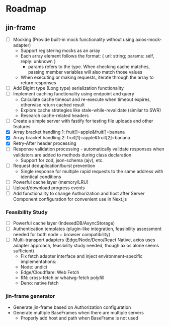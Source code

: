 # Roadmap

## jin-frame

- [ ] Mocking (Provide built-in mock functionality without using axios-mock-adapter)
  - Support registering mocks as an array
  - Each array element follows the format: { url: string; params: self, reply: unknown }
    - params refers to the type. When checking cache matches, passing member variables will also match those values
  - When executing or making requests, iterate through the array to return responses
- [ ] Add BigInt type (Long type) serialization functionality
- [ ] Implement caching functionality using endpoint and query
  - Calculate cache timeout and re-execute when timeout expires, otherwise return cached result
  - Explore cache strategies like stale-while-revalidate (similar to SWR)
  - Research cache-related headers
- [ ] Create a simple server with fastify for testing file uploads and other features
- [x] Array bracket handling 1: fruit[]=apple&fruit[]=banana
- [x] Array bracket handling 2: fruit[1]=apple&fruit[2]=banana
- [x] Retry-After header processing
- [ ] Response validation processing - automatically validate responses when validators are added to methods during class declaration
  - Support for zod, json-schema (ajv), etc.
- [ ] Request deduplication/burst prevention
  - Single response for multiple rapid requests to the same address with identical conditions
- [ ] Powerful cache layer (memory/LRU)
- [ ] Upload/download progress events
- [ ] Add functionality to change Authorization and host after Server Component configuration for convenient use in Next.js

### Feasibility Study

- [ ] Powerful cache layer (IndexedDB/AsyncStorage)
- [ ] Authentication templates (plugin-like integration, feasibility assessment needed for both node + browser compatibility)
- [ ] Multi-transport adapters (Edge/Node/Deno/React Native, axios uses adapter approach, feasibility study needed, though axios alone seems sufficient)
  - Fix fetch adapter interface and inject environment-specific implementations:
  - Node: undici
  - Edge/Cloudflare: Web Fetch
  - RN: cross-fetch or whatwg-fetch polyfill
  - Deno: native fetch

### jin-frame generator

- Generate jin-frame based on Authorization configuration
- Generate multiple BaseFrames when there are multiple servers
  - Properly add host and path when BaseFrame is not used
